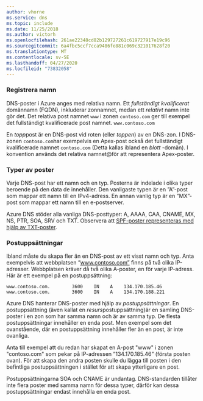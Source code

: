 ```yaml
---
author: vhorne
ms.service: dns
ms.topic: include
ms.date: 11/25/2018
ms.author: victorh
ms.openlocfilehash: 261ae22348cd82b129727261c619727917e19c96
ms.sourcegitcommit: 6a4fbc5ccf7cca9486fe881c069c321017628f20
ms.translationtype: MT
ms.contentlocale: sv-SE
ms.lasthandoff: 04/27/2020
ms.locfileid: "73832058"
---
```

### <a name="record-names"></a>Registrera namn

DNS-poster i Azure anges med relativa namn. Ett *fullständigt kvalificerat* domännamn (FQDN), inkluderar zonnamnet, medan ett *relativt* namn inte gör det. Det relativa post namnet `www` i zonen `contoso.com` ger till exempel det fullständigt kvalificerade post namnet. `www.contoso.com`

En *topp*post är en DNS-post vid roten (eller *toppen*) av en DNS-zon. I DNS-zonen `contoso.com`har exempelvis en Apex-post också det fullständigt kvalificerade namnet `contoso.com` (Detta kallas ibland en *blott* -domän).  I konvention används det relativa namnet\@för att representera Apex-poster.

### <a name="record-types"></a>Typer av poster

Varje DNS-post har ett namn och en typ. Posterna är indelade i olika typer beroende på den data de innehåller. Den vanligaste typen är en ”A”-post som mappar ett namn till en IPv4-adress. En annan vanlig typ är en ”MX”-post som mappar ett namn till en e-postserver.

Azure DNS stöder alla vanliga DNS-posttyper: A, AAAA, CAA, CNAME, MX, NS, PTR, SOA, SRV och TXT. Observera att [SPF-poster representeras med hjälp av TXT-poster](../articles/dns/dns-zones-records.md#spf-records).

### <a name="record-sets"></a>Postuppsättningar

Ibland måste du skapa fler än en DNS-post av ett visst namn och typ. Anta exempelvis att webbplatsen ”www.contoso.com” finns på två olika IP-adresser. Webbplatsen kräver då två olika A-poster, en för varje IP-adress. Här är ett exempel på en postuppsättning:

    www.contoso.com.        3600    IN    A    134.170.185.46
    www.contoso.com.        3600    IN    A    134.170.188.221

Azure DNS hanterar DNS-poster med hjälp av *postuppsättningar*. En postuppsättning (även kallat en *resurs*postuppsättning)är en samling DNS-poster i en zon som har samma namn och är av samma typ. De flesta postuppsättningar innehåller en enda post. Men exempel som det ovanstående, där en postuppsättning innehåller fler än en post, är inte ovanliga.

Anta till exempel att du redan har skapat en A-post "www" i zonen "contoso.com" som pekar på IP-adressen ”134.170.185.46” (första posten ovan).  För att skapa den andra posten skulle du lägga till posten i den befintliga postuppsättningen i stället för att skapa ytterligare en post.

Postuppsättningarna SOA och CNAME är undantag. DNS-standarden tillåter inte flera poster med samma namn för dessa typer, därför kan dessa postuppsättningar endast innehålla en enda post.
